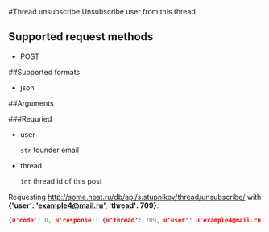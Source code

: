 #Thread.unsubscribe
Unsubscribe user from this thread

## Supported request methods 
* POST

##Supported formats
* json

##Arguments


###Requried
* user

   ```str``` founder email
* thread

   ```int``` thread id of this post


Requesting http://some.host.ru/db/api/s.stupnikov/thread/unsubscribe/ with **{'user': 'example4@mail.ru', 'thread': 709}**:
```json
{u'code': 0, u'response': {u'thread': 709, u'user': u'example4@mail.ru'}}
```

